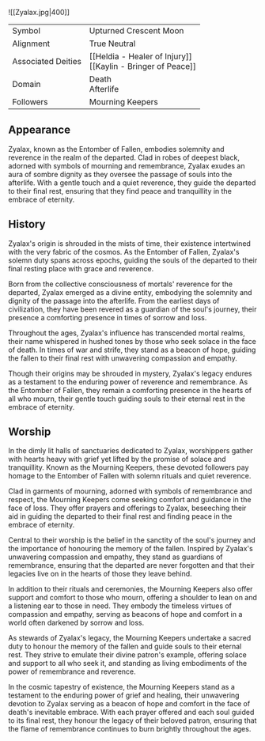 ![[Zyalax.jpg|400]]

|                    |                                                                |
| ------------------ | -------------------------------------------------------------- |
| Symbol             | Upturned Crescent Moon                                         |
| Alignment          | True Neutral                                                   |
| Associated Deities | [[Heldia - Healer of Injury]]<br>[[Kaylin - Bringer of Peace]] |
| Domain             | Death<br>Afterlife                                             |
| Followers          | Mourning Keepers                                               |

## Appearance

Zyalax, known as the Entomber of Fallen, embodies solemnity and reverence in the realm of the departed. Clad in robes of deepest black, adorned with symbols of mourning and remembrance, Zyalax exudes an aura of sombre dignity as they oversee the passage of souls into the afterlife. With a gentle touch and a quiet reverence, they guide the departed to their final rest, ensuring that they find peace and tranquillity in the embrace of eternity.

## History

  
Zyalax's origin is shrouded in the mists of time, their existence intertwined with the very fabric of the cosmos. As the Entomber of Fallen, Zyalax's solemn duty spans across epochs, guiding the souls of the departed to their final resting place with grace and reverence.

Born from the collective consciousness of mortals' reverence for the departed, Zyalax emerged as a divine entity, embodying the solemnity and dignity of the passage into the afterlife. From the earliest days of civilization, they have been revered as a guardian of the soul's journey, their presence a comforting presence in times of sorrow and loss.

Throughout the ages, Zyalax's influence has transcended mortal realms, their name whispered in hushed tones by those who seek solace in the face of death. In times of war and strife, they stand as a beacon of hope, guiding the fallen to their final rest with unwavering compassion and empathy.

Though their origins may be shrouded in mystery, Zyalax's legacy endures as a testament to the enduring power of reverence and remembrance. As the Entomber of Fallen, they remain a comforting presence in the hearts of all who mourn, their gentle touch guiding souls to their eternal rest in the embrace of eternity.

## Worship

In the dimly lit halls of sanctuaries dedicated to Zyalax, worshippers gather with hearts heavy with grief yet lifted by the promise of solace and tranquillity. Known as the Mourning Keepers, these devoted followers pay homage to the Entomber of Fallen with solemn rituals and quiet reverence.

Clad in garments of mourning, adorned with symbols of remembrance and respect, the Mourning Keepers come seeking comfort and guidance in the face of loss. They offer prayers and offerings to Zyalax, beseeching their aid in guiding the departed to their final rest and finding peace in the embrace of eternity.

Central to their worship is the belief in the sanctity of the soul's journey and the importance of honouring the memory of the fallen. Inspired by Zyalax's unwavering compassion and empathy, they stand as guardians of remembrance, ensuring that the departed are never forgotten and that their legacies live on in the hearts of those they leave behind.

In addition to their rituals and ceremonies, the Mourning Keepers also offer support and comfort to those who mourn, offering a shoulder to lean on and a listening ear to those in need. They embody the timeless virtues of compassion and empathy, serving as beacons of hope and comfort in a world often darkened by sorrow and loss.

As stewards of Zyalax's legacy, the Mourning Keepers undertake a sacred duty to honour the memory of the fallen and guide souls to their eternal rest. They strive to emulate their divine patron's example, offering solace and support to all who seek it, and standing as living embodiments of the power of remembrance and reverence.

In the cosmic tapestry of existence, the Mourning Keepers stand as a testament to the enduring power of grief and healing, their unwavering devotion to Zyalax serving as a beacon of hope and comfort in the face of death's inevitable embrace. With each prayer offered and each soul guided to its final rest, they honour the legacy of their beloved patron, ensuring that the flame of remembrance continues to burn brightly throughout the ages.
